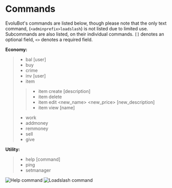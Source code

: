 # Commands
EvoluBot's commands are listed below, though please note that the only text command, (``<adminprefix>loadslash``) is not listed due to limited use. Subcommands are also listed, on their individual commands. ``[]`` denotes an optional field, ``<>`` denotes a required field.

**Economy:**
> - bal [user]
> - buy <amount> <item>
> - crime
> - inv [user]
> - item
>> - item create <name> <price> [description]
>> - item delete <name>
>> - item edit <name> <new_name> <new_price> [new_description]
>> - item view [name]
> - work
> - addmoney <user> <amount>
> - remmoney <user> <amount>
> - sell <item> <amount>
> - give <user> <amount>

**Utility:**
> - help [command]
> - ping
> - setmanager <role>

![Help command](./../misc/help_command.png)
![Loadslash command](./../misc/loadslash.png)